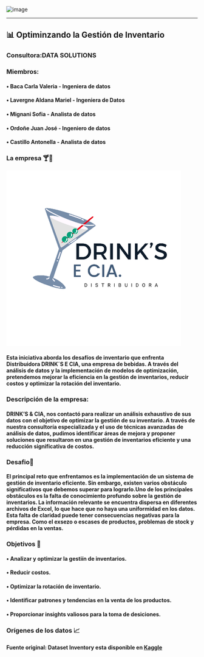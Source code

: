 ![image](https://github.com/user-attachments/assets/c2ca036c-3250-4623-a662-b6db55e718aa)
_________________________________________________________________________________________________________________________



## 📊 Optiminzando la Gestión de Inventario

### Consultora:DATA SOLUTIONS


### Miembros: 
#### •   Baca Carla Valeria - Ingeniera de datos
#### •	 Lavergne Aldana Mariel - Ingeniera de Datos
#### •	 Mignani Sofia - Analista de datos
#### •	 Ordoñe Juan José - Ingeniero de datos
#### •	 Castillo Antonella - Analista de datos

### La empresa 🍸🍾
![alt text](image.png)
#### Esta iniciativa aborda los desafíos de inventario que enfrenta Distribuidora DRINK´S E CIA, una empresa de bebidas. A través del análisis de datos y la implementación de modelos de optimización, pretendemos mejorar la eficiencia en la gestión de inventarios, reducir costos y optimizar la rotación del inventario.

### Descripción de la empresa: 
#### DRINK’S & CIA, nos contactó para realizar un análisis exhaustivo de sus datos con el objetivo de optimizar la gestión de su inventario. A través de nuestra consultoría especializada y el uso de técnicas avanzadas de análisis de datos, pudimos identificar áreas de mejora y proponer soluciones que resultaron en una gestión de inventarios eficiente y una reducción significativa de costos.


### Desafio🚀 
#### El principal reto que enfrentamos es la implementación de un sistema de gestión de inventario eficiente. Sin embargo, existen varios obstáculo significativos que debemos superar para lograrlo.Uno de los principales obstáculos es la falta de conocimiento profundo sobre la gestión de inventarios. La información relevante se encuentra dispersa en diferentes archivos de Excel, lo que hace que no haya una uniformidad en los datos. Esta falta de claridad puede tener consecuencias negativas para la empresa. Como el exsezo o escases de productos, problemas de stock y pérdidas en la ventas.

### Objetivos 🎯
#### •   Analizar y optimizar la gestiín de inventarios.
#### •   Reducir costos.
#### •   Optimizar la rotación de inventario.
#### •   Identificar patrones y tendencias en la venta de los productos.
#### •   Proporcionar insights valiosos para la toma de desiciones.

### Orígenes de los datos 📈

#### Fuente original: Dataset Inventory esta disponible en [Kaggle](https://www.kaggle.com/datasets/bhanupratapbiswas/inventory-analysis-case-study)
